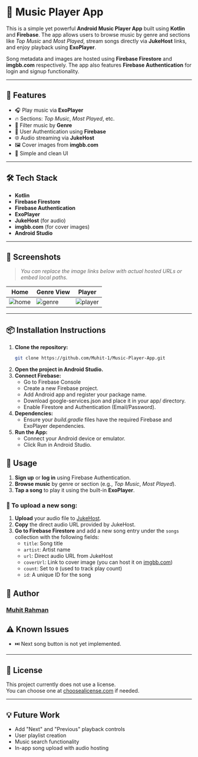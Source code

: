 # 🎵 Music Player App

This is a simple yet powerful **Android Music Player App** built using **Kotlin** and **Firebase**. The app allows users to browse music by genre and sections like *Top Music* and *Most Played*, stream songs directly via **JukeHost** links, and enjoy playback using **ExoPlayer**.

Song metadata and images are hosted using **Firebase Firestore** and **imgbb.com** respectively. The app also features **Firebase Authentication** for login and signup functionality.

---

## 🚀 Features

- 🎧 Play music via **ExoPlayer**
- 🔥 Sections: *Top Music*, *Most Played*, etc.
- 🎵 Filter music by **Genre**
- 🔐 User Authentication using **Firebase**
- 🌐 Audio streaming via **JukeHost**
- 🖼️ Cover images from **imgbb.com**
- 📱 Simple and clean UI

---

## 🛠️ Tech Stack

- **Kotlin**
- **Firebase Firestore**
- **Firebase Authentication**
- **ExoPlayer**
- **JukeHost** (for audio)
- **imgbb.com** (for cover images)
- **Android Studio**

---

## 📸 Screenshots

> _You can replace the image links below with actual hosted URLs or embed local paths._

| Home | Genre View | Player |
|------|------------|--------|
| ![home](https://i.ibb.co/Vcxxrrx4/Whats-App-Image-2025-06-29-at-22-36-33-1092d730.jpg) | ![genre](https://i.ibb.co/hrBWvJ6/Whats-App-Image-2025-06-29-at-22-47-16-7911797c.jpg) | ![player](https://i.ibb.co/RpgMsQfR/Whats-App-Image-2025-06-29-at-22-36-33-54321f79.jpg) |

---

## 📦 Installation Instructions

1. **Clone the repository:**
   ```bash
   git clone https://github.com/Muhit-1/Music-Player-App.git
2. **Open the project in Android Studio.**
3. **Connect Firebase:**
   - Go to Firebase Console
   - Create a new Firebase project.
   - Add Android app and register your package name.
   - Download google-services.json and place it in your app/ directory.
   - Enable Firestore and Authentication (Email/Password).
4. **Dependencies:**
   - Ensure your *build.gradle* files have the required Firebase and ExoPlayer dependencies.
5. **Run the App:**
   - Connect your Android device or emulator.
   - Click Run in Android Studio.
  

## 🧪 Usage

1. **Sign up** or **log in** using Firebase Authentication.
2. **Browse music** by genre or section (e.g., *Top Music*, *Most Played*).
3. **Tap a song** to play it using the built-in **ExoPlayer**.

### 🎵 To upload a new song:

1. **Upload** your audio file to [JukeHost](https://jukehost.co.uk/).
2. **Copy** the direct audio URL provided by JukeHost.
3. **Go to Firebase Firestore** and add a new song entry under the `songs` collection with the following fields:
   - `title`: Song title  
   - `artist`: Artist name  
   - `url`: Direct audio URL from JukeHost  
   - `coverUrl`: Link to cover image (you can host it on [imgbb.com](https://imgbb.com/))  
   - `count`: Set to `0` (used to track play count)  
   - `id`: A unique ID for the song
  

## 👤 Author

### [Muhit Rahman](https://github.com/muhit-1)


## ⚠️ Known Issues

- ⏭️ Next song button is not yet implemented.

---

## 📄 License

This project currently does not use a license.  
You can choose one at [choosealicense.com](https://choosealicense.com/) if needed.

---

## 💡 Future Work

- Add "Next" and "Previous" playback controls
- User playlist creation
- Music search functionality
- In-app song upload with audio hosting



